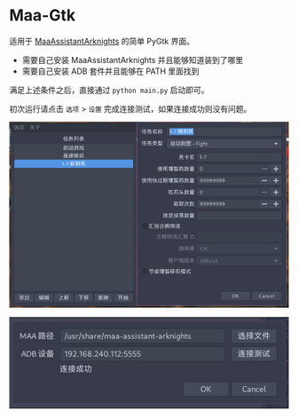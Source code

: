 # Maa-Gtk

适用于 [MaaAssistantArknights](https://github.com/MaaAssistantArknights/MaaAssistantArknights) 的简单 PyGtk 界面。

- 需要自己安装 MaaAssistantArknights 并且能够知道装到了哪里
- 需要自己安装 ADB 套件并且能够在 PATH 里面找到

满足上述条件之后，直接通过 `python main.py` 启动即可。

初次运行请点击 `选项` > `设置` 完成连接测试，如果连接成功则没有问题。

![preview](./figures/preview-1.png)

![preview](./figures/preview-2.png)
